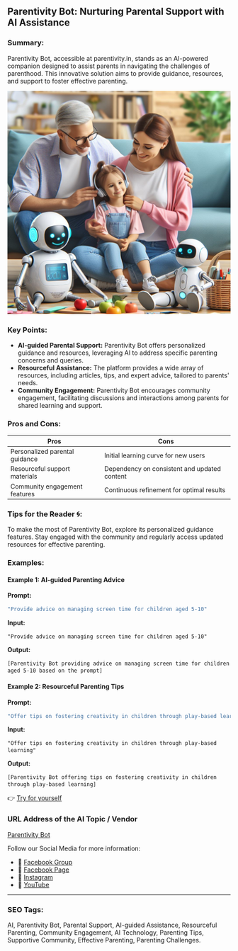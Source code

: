 ## Parentivity Bot: Nurturing Parental Support with AI Assistance

### Summary:
Parentivity Bot, accessible at parentivity.in, stands as an AI-powered companion designed to assist parents in navigating the challenges of parenthood. This innovative solution aims to provide guidance, resources, and support to foster effective parenting.

<img src="parentivity-bot.webp" alt="parentivity-bot">

### Key Points:
- **AI-guided Parental Support:** Parentivity Bot offers personalized guidance and resources, leveraging AI to address specific parenting concerns and queries.
- **Resourceful Assistance:** The platform provides a wide array of resources, including articles, tips, and expert advice, tailored to parents' needs.
- **Community Engagement:** Parentivity Bot encourages community engagement, facilitating discussions and interactions among parents for shared learning and support.

### Pros and Cons:

| Pros                            | Cons                                      |
|---------------------------------|-------------------------------------------|
| Personalized parental guidance  | Initial learning curve for new users       |
| Resourceful support materials   | Dependency on consistent and updated content |
| Community engagement features  | Continuous refinement for optimal results  |

### Tips for the Reader 🌀:
To make the most of Parentivity Bot, explore its personalized guidance features. Stay engaged with the community and regularly access updated resources for effective parenting.

### Examples:

#### Example 1: AI-guided Parenting Advice
**Prompt:**
```dart
"Provide advice on managing screen time for children aged 5-10"
```
**Input:**
```
"Provide advice on managing screen time for children aged 5-10"
```
**Output:**
```
[Parentivity Bot providing advice on managing screen time for children aged 5-10 based on the prompt]
```

#### Example 2: Resourceful Parenting Tips
**Prompt:**
```dart
"Offer tips on fostering creativity in children through play-based learning"
```
**Input:**
```
"Offer tips on fostering creativity in children through play-based learning"
```
**Output:**
```
[Parentivity Bot offering tips on fostering creativity in children through play-based learning]
```

👉 <a href="https://www.parentivity.in/" target="_blank">Try for yourself</a>

### URL Address of the AI Topic / Vendor
<a href="https://www.parentivity.in/" target="_blank">Parentivity Bot</a>

Follow our Social Media for more information:
- 📘 <a href="https://www.facebook.com/groups/trionxai" target="_blank">Facebook Group</a>
- 📄 <a href="https://www.facebook.com/ai.trionxai" target="_blank">Facebook Page</a>
- 📸 <a href="https://www.instagram.com/trionxai/" target="_blank">Instagram</a>
- 🎥 <a href="https://www.youtube.com/@robotdocs/" target="_blank">YouTube</a>

<hr>

### SEO Tags:
AI, Parentivity Bot, Parental Support, AI-guided Assistance, Resourceful Parenting, Community Engagement, AI Technology, Parenting Tips, Supportive Community, Effective Parenting, Parenting Challenges.